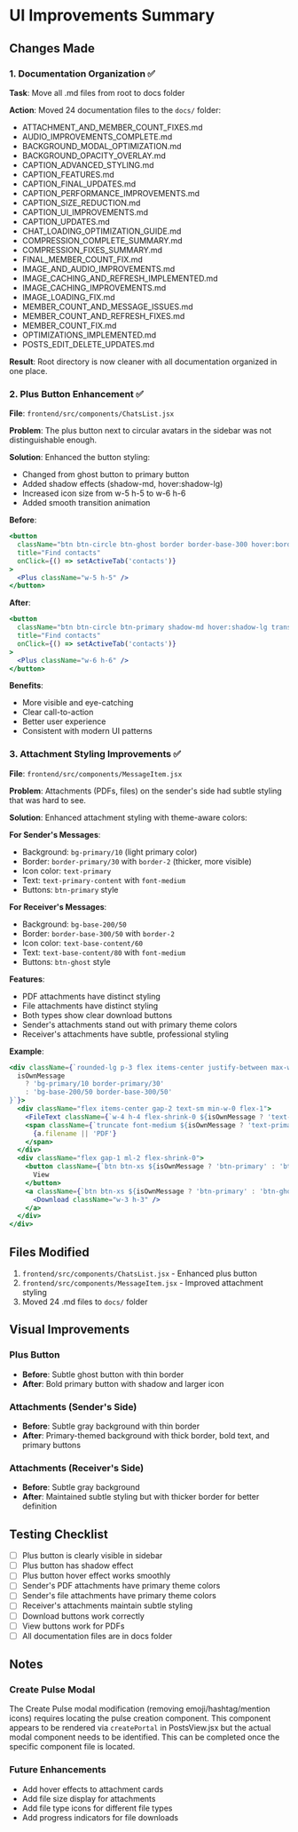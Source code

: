 # UI Improvements Summary

## Changes Made

### 1. Documentation Organization ✅
**Task**: Move all .md files from root to docs folder

**Action**: Moved 24 documentation files to the `docs/` folder:
- ATTACHMENT_AND_MEMBER_COUNT_FIXES.md
- AUDIO_IMPROVEMENTS_COMPLETE.md
- BACKGROUND_MODAL_OPTIMIZATION.md
- BACKGROUND_OPACITY_OVERLAY.md
- CAPTION_ADVANCED_STYLING.md
- CAPTION_FEATURES.md
- CAPTION_FINAL_UPDATES.md
- CAPTION_PERFORMANCE_IMPROVEMENTS.md
- CAPTION_SIZE_REDUCTION.md
- CAPTION_UI_IMPROVEMENTS.md
- CAPTION_UPDATES.md
- CHAT_LOADING_OPTIMIZATION_GUIDE.md
- COMPRESSION_COMPLETE_SUMMARY.md
- COMPRESSION_FIXES_SUMMARY.md
- FINAL_MEMBER_COUNT_FIX.md
- IMAGE_AND_AUDIO_IMPROVEMENTS.md
- IMAGE_CACHING_AND_REFRESH_IMPLEMENTED.md
- IMAGE_CACHING_IMPROVEMENTS.md
- IMAGE_LOADING_FIX.md
- MEMBER_COUNT_AND_MESSAGE_ISSUES.md
- MEMBER_COUNT_AND_REFRESH_FIXES.md
- MEMBER_COUNT_FIX.md
- OPTIMIZATIONS_IMPLEMENTED.md
- POSTS_EDIT_DELETE_UPDATES.md

**Result**: Root directory is now cleaner with all documentation organized in one place.

### 2. Plus Button Enhancement ✅
**File**: `frontend/src/components/ChatsList.jsx`

**Problem**: The plus button next to circular avatars in the sidebar was not distinguishable enough.

**Solution**: Enhanced the button styling:
- Changed from ghost button to primary button
- Added shadow effects (shadow-md, hover:shadow-lg)
- Increased icon size from w-5 h-5 to w-6 h-6
- Added smooth transition animation

**Before**:
```jsx
<button
  className="btn btn-circle btn-ghost border border-base-300 hover:border-base-400"
  title="Find contacts"
  onClick={() => setActiveTab('contacts')}
>
  <Plus className="w-5 h-5" />
</button>
```

**After**:
```jsx
<button
  className="btn btn-circle btn-primary shadow-md hover:shadow-lg transition-all duration-200"
  title="Find contacts"
  onClick={() => setActiveTab('contacts')}
>
  <Plus className="w-6 h-6" />
</button>
```

**Benefits**:
- More visible and eye-catching
- Clear call-to-action
- Better user experience
- Consistent with modern UI patterns

### 3. Attachment Styling Improvements ✅
**File**: `frontend/src/components/MessageItem.jsx`

**Problem**: Attachments (PDFs, files) on the sender's side had subtle styling that was hard to see.

**Solution**: Enhanced attachment styling with theme-aware colors:

**For Sender's Messages**:
- Background: `bg-primary/10` (light primary color)
- Border: `border-primary/30` with `border-2` (thicker, more visible)
- Icon color: `text-primary`
- Text: `text-primary-content` with `font-medium`
- Buttons: `btn-primary` style

**For Receiver's Messages**:
- Background: `bg-base-200/50`
- Border: `border-base-300/50` with `border-2`
- Icon color: `text-base-content/60`
- Text: `text-base-content/80` with `font-medium`
- Buttons: `btn-ghost` style

**Features**:
- PDF attachments have distinct styling
- File attachments have distinct styling
- Both types show clear download buttons
- Sender's attachments stand out with primary theme colors
- Receiver's attachments have subtle, professional styling

**Example**:
```jsx
<div className={`rounded-lg p-3 flex items-center justify-between max-w-sm border-2 ${
  isOwnMessage 
    ? 'bg-primary/10 border-primary/30' 
    : 'bg-base-200/50 border-base-300/50'
}`}>
  <div className="flex items-center gap-2 text-sm min-w-0 flex-1">
    <FileText className={`w-4 h-4 flex-shrink-0 ${isOwnMessage ? 'text-primary' : 'text-base-content/60'}`} />
    <span className={`truncate font-medium ${isOwnMessage ? 'text-primary-content' : 'text-base-content/80'}`}>
      {a.filename || 'PDF'}
    </span>
  </div>
  <div className="flex gap-1 ml-2 flex-shrink-0">
    <button className={`btn btn-xs ${isOwnMessage ? 'btn-primary' : 'btn-ghost'}`}>
      View
    </button>
    <a className={`btn btn-xs ${isOwnMessage ? 'btn-primary' : 'btn-ghost'}`}>
      <Download className="w-3 h-3" />
    </a>
  </div>
</div>
```

## Files Modified

1. `frontend/src/components/ChatsList.jsx` - Enhanced plus button
2. `frontend/src/components/MessageItem.jsx` - Improved attachment styling
3. Moved 24 .md files to `docs/` folder

## Visual Improvements

### Plus Button
- **Before**: Subtle ghost button with thin border
- **After**: Bold primary button with shadow and larger icon

### Attachments (Sender's Side)
- **Before**: Subtle gray background with thin border
- **After**: Primary-themed background with thick border, bold text, and primary buttons

### Attachments (Receiver's Side)
- **Before**: Subtle gray background
- **After**: Maintained subtle styling but with thicker border for better definition

## Testing Checklist

- [ ] Plus button is clearly visible in sidebar
- [ ] Plus button has shadow effect
- [ ] Plus button hover effect works smoothly
- [ ] Sender's PDF attachments have primary theme colors
- [ ] Sender's file attachments have primary theme colors
- [ ] Receiver's attachments maintain subtle styling
- [ ] Download buttons work correctly
- [ ] View buttons work for PDFs
- [ ] All documentation files are in docs folder

## Notes

### Create Pulse Modal
The Create Pulse modal modification (removing emoji/hashtag/mention icons) requires locating the pulse creation component. This component appears to be rendered via `createPortal` in PostsView.jsx but the actual modal component needs to be identified. This can be completed once the specific component file is located.

### Future Enhancements
- Add hover effects to attachment cards
- Add file size display for attachments
- Add file type icons for different file types
- Add progress indicators for file downloads
